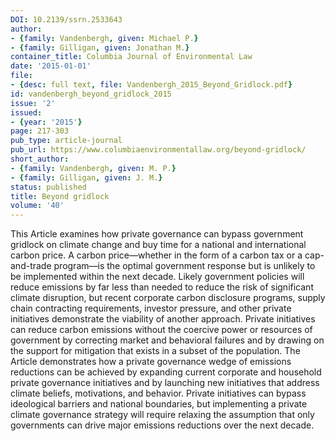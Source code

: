 ```yaml
---
DOI: 10.2139/ssrn.2533643
author:
- {family: Vandenbergh, given: Michael P.}
- {family: Gilligan, given: Jonathan M.}
container_title: Columbia Journal of Environmental Law
date: '2015-01-01'
file:
- {desc: full text, file: Vandenbergh_2015_Beyond_Gridlock.pdf}
id: vandenbergh_beyond_gridlock_2015
issue: '2'
issued:
- {year: '2015'}
page: 217-303
pub_type: article-journal
pub_url: https://www.columbiaenvironmentallaw.org/beyond-gridlock/
short_author:
- {family: Vandenbergh, given: M. P.}
- {family: Gilligan, given: J. M.}
status: published
title: Beyond gridlock
volume: '40'
---
```

This Article examines how private governance can bypass government gridlock on climate change and buy time for a national and international carbon price. A carbon price&#8212;whether in the form of a carbon tax or a cap-and-trade program&#8212;is the optimal government response but is unlikely to be implemented within the next decade. Likely government policies will reduce emissions by far less than needed to reduce the risk of significant climate disruption, but recent corporate carbon disclosure programs, supply chain contracting requirements, investor pressure, and other private initiatives demonstrate the viability of another approach. Private initiatives can reduce carbon emissions without the coercive power or resources of government by correcting market and behavioral failures and by drawing on the support for mitigation that exists in a subset of the population. The Article demonstrates how a private governance wedge of emissions reductions can be achieved by expanding current corporate and household private governance initiatives and by launching new initiatives that address climate beliefs, motivations, and behavior. Private initiatives can bypass ideological barriers and national boundaries, but implementing a private climate governance strategy will require relaxing the assumption that only governments can drive major emissions reductions over the next decade.
